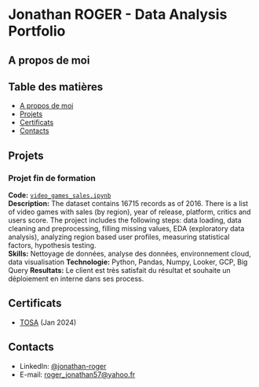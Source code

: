 # Jonathan ROGER -  Data Analysis Portfolio

## A propos de moi 

## Table des matières
- [A propos de moi](#a-propos-de-moi)
- [Projets](#projets)
- [Certificats](#certificats)
- [Contacts](#contacts)

## Projets

### Projet fin de formation
**Code:** [`video_games_sales.ipynb`](https://github.com/nktnlx/data_analysis_portfolio/blob/main/video_games_sales.ipynb)    
**Description:** The dataset contains 16715 records as of 2016. There is a list of video games with sales (by region), year of release, platform, critics and users score. The project includes the following steps: data loading, data cleaning and preprocessing, filling missing values, EDA (exploratory data analysis), analyzing region based user profiles, measuring statistical factors, hypothesis testing.  
**Skills:** Nettoyage de données, analyse des données, environnement cloud, data visualisation
**Technologie:** Python, Pandas, Numpy, Looker, GCP, Big Query 
**Resultats:** Le client est très satisfait du résultat et souhaite un déploiement en interne dans ses process. 

## Certificats
- [TOSA](https://drive.google.com/drive/folders/1Ay82cnNy8f_O1H5uE0Atw115LeOmJN32?hl=fr) (Jan 2024)

## Contacts
- LinkedIn: [@jonathan-roger](https://www.linkedin.com/in/jonathan-roger-43400aab/)
- E-mail: roger_jonathan57@yahoo.fr
